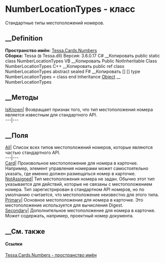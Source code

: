 # NumberLocationTypes - класс
Стандартные типы местоположений номеров.
## __Definition
 **Пространство имён:** [Tessa.Cards.Numbers](N_Tessa_Cards_Numbers.htm)  
 **Сборка:** Tessa (в Tessa.dll) Версия: 3.6.0.17
C# __Копировать
     public static class NumberLocationTypes
VB __Копировать
     Public NotInheritable Class NumberLocationTypes
C++ __Копировать
     public ref class NumberLocationTypes abstract sealed
F# __Копировать
     [<AbstractClassAttribute>]
    [<SealedAttribute>]
    type NumberLocationTypes = class end
Inheritance
    [Object](https://learn.microsoft.com/dotnet/api/system.object) __ NumberLocationTypes
##  __Методы
[IsKnown](M_Tessa_Cards_Numbers_NumberLocationTypes_IsKnown.htm)|  Возвращает
признак того, что тип местоположения номера является известным для
стандартного API.  
---|---  
## __Поля
[All](F_Tessa_Cards_Numbers_NumberLocationTypes_All.htm)|  Список всех типов
местоположений номеров, которые являются частью стандартного API.  
---|---  
[Card](F_Tessa_Cards_Numbers_NumberLocationTypes_Card.htm)|  Произвольное
местоположение для номера в карточке. Например, элемент управления номерами
может самостоятельно указать, где именно должен размещаться номер в карточке.  
[NotAssigned](F_Tessa_Cards_Numbers_NumberLocationTypes_NotAssigned.htm)|  Тип
местоположения номера не задан. Обычно этот тип указывается для действий,
которые не связаны с местоположением номера. Тип зарегистрирован в стандартном
API номеров, но по умолчанию считается, что местоположение неизвестно для
этого типа.  
[Primary](F_Tessa_Cards_Numbers_NumberLocationTypes_Primary.htm)|  Основное
местоположение для номера в карточке. Это местоположение используется для
вычисления Digest.  
[Secondary](F_Tessa_Cards_Numbers_NumberLocationTypes_Secondary.htm)|
Дополнительное местоположение для номера в карточке. Может содержать,
например, проектный номер документа.  
## __См. также
#### Ссылки
[Tessa.Cards.Numbers - пространство имён](N_Tessa_Cards_Numbers.htm)
